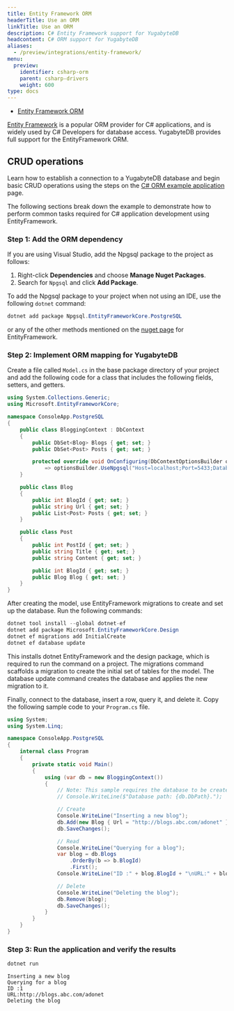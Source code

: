 ```yaml
---
title: Entity Framework ORM
headerTitle: Use an ORM
linkTitle: Use an ORM
description: C# Entity Framework support for YugabyteDB
headcontent: C# ORM support for YugabyteDB
aliases:
  - /preview/integrations/entity-framework/
menu:
  preview:
    identifier: csharp-orm
    parent: csharp-drivers
    weight: 600
type: docs
---
```


<ul class="nav nav-tabs-alt nav-tabs-yb">
  <li >
    <a href="../entityframework/" class="nav-link active">
      Entity Framework ORM
    </a>
  </li>

</ul>

[Entity Framework](https://docs.microsoft.com/en-us/ef/) is a popular ORM provider for C# applications, and is widely used by C# Developers for database access. YugabyteDB provides full support for the EntityFramework ORM.

## CRUD operations

Learn how to establish a connection to a YugabyteDB database and begin basic CRUD operations using the steps on the [C# ORM example application](../../orms/csharp/ysql-entity-framework/) page.

The following sections break down the example to demonstrate how to perform common tasks required for C# application development using EntityFramework.

### Step 1: Add the ORM dependency

If you are using Visual Studio, add the Npgsql package to the project as follows:

1. Right-click **Dependencies** and choose **Manage Nuget Packages**.
1. Search for `Npgsql` and click **Add Package**.

To add the Npgsql package to your project when not using an IDE, use the following `dotnet` command:

```csharp
dotnet add package Npgsql.EntityFrameworkCore.PostgreSQL
```

or any of the other methods mentioned on the [nuget page](https://www.nuget.org/packages/Npgsql.EntityFrameworkCore.PostgreSQL) for EntityFramework.

### Step 2: Implement ORM mapping for YugabyteDB

Create a file called `Model.cs` in the base package directory of your project and add the following code for a class that includes the following fields, setters, and getters.

```csharp
using System.Collections.Generic;
using Microsoft.EntityFrameworkCore;

namespace ConsoleApp.PostgreSQL
{
    public class BloggingContext : DbContext
    {
        public DbSet<Blog> Blogs { get; set; }
        public DbSet<Post> Posts { get; set; }

        protected override void OnConfiguring(DbContextOptionsBuilder optionsBuilder)
            => optionsBuilder.UseNpgsql("Host=localhost;Port=5433;Database=yugabyte;Username=yugabyte;Password=yugabyte");
    }

    public class Blog
    {
        public int BlogId { get; set; }
        public string Url { get; set; }
        public List<Post> Posts { get; set; }
    }

    public class Post
    {
        public int PostId { get; set; }
        public string Title { get; set; }
        public string Content { get; set; }

        public int BlogId { get; set; }
        public Blog Blog { get; set; }
    }
}
```

After creating the model, use EntityFramework migrations to create and set up the database. Run the following commands:

```csharp
dotnet tool install --global dotnet-ef
dotnet add package Microsoft.EntityFrameworkCore.Design
dotnet ef migrations add InitialCreate
dotnet ef database update
```

This installs dotnet EntityFramework and the design package, which is required to run the command on a project. The migrations command scaffolds a migration to create the initial set of tables for the model. The database update command creates the database and applies the new migration to it.

Finally, connect to the database, insert a row, query it, and delete it. Copy the following sample code to your `Program.cs` file.

```cs
using System;
using System.Linq;

namespace ConsoleApp.PostgreSQL
{
    internal class Program
    {
        private static void Main()
        {
            using (var db = new BloggingContext())
            {
                // Note: This sample requires the database to be created before running.
                // Console.WriteLine($"Database path: {db.DbPath}.");

                // Create
                Console.WriteLine("Inserting a new blog");
                db.Add(new Blog { Url = "http://blogs.abc.com/adonet" });
                db.SaveChanges();

                // Read
                Console.WriteLine("Querying for a blog");
                var blog = db.Blogs
                    .OrderBy(b => b.BlogId)
                    .First();
                Console.WriteLine("ID :" + blog.BlogId + "\nURL:" + blog.Url);

                // Delete
                Console.WriteLine("Deleting the blog");
                db.Remove(blog);
                db.SaveChanges();
            }
        }
    }
}
```

### Step 3: Run the application and verify the results

```csharp
dotnet run
```

```output
Inserting a new blog
Querying for a blog
ID :1
URL:http://blogs.abc.com/adonet
Deleting the blog
```
